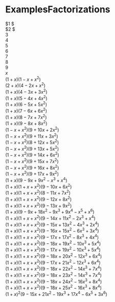 # ExamplesFactorizations

$1 $  
$2 $  
$3$   
$4$  
$5$  
$6$  
$7$  
$8$  
$9$  
$x$    
$(1+x) (1-x+x^2)$   
$(2+x) (4-2 x+x^2)$  
$(1+x) (4-3 x+3 x^2)$  
$(1+x) (5-4 x+4 x^2)$  
$(1+x) (6-5 x+5 x^2)$  
$(1+x) (7-6 x+6 x^2)$  
$(1+x) (8-7 x+7 x^2)$  
$(1+x) (9-8 x+8 x^2)$  
$(1-x+x^2) (9+10 x+2 x^2)$  
$(1-x+x^2) (9+11 x+3 x^2)$  
$(1-x+x^2) (8+12 x+5 x^2)$  
$(1-x+x^2) (9+13 x+5 x^2)$  
$(1-x+x^2) (9+14 x+6 x^2)$  
$(1-x+x^2) (9+15 x+7 x^2)$  
$(1-x+x^2) (9+16 x+8 x^2)$  
$(1-x+x^2) (9+17 x+9 x^2)$  
$(1+x) (9-9 x+9 x^2-x^3+x^4)$  
$(1+x) (1+x+x^2) (9-10 x+6 x^2)$  
$(1+x) (1+x+x^2) (8-11 x+7 x^2)$  
$(1+x) (1+x+x^2) (9-12 x+8 x^2)$  
$(1+x) (1+x+x^2) (9-13 x+9 x^2)$  
$(1+x) (9-9 x+18 x^2-9 x^3+9 x^4-x^5+x^6)$  
$(1+x) (1+x+x^2) (9-14 x+11 x^2-2 x^3+x^4)$  
$(1+x) (1+x+x^2) (9-15 x+13 x^2-4 x^3+2 x^4)$  
$(1+x) (1+x+x^2) (9-16 x+15 x^2-6 x^3+3 x^4)$  
$(1+x) (1+x+x^2) (9-17 x+17 x^2-8 x^3+4 x^4)$  
$(1+x) (1+x+x^2) (9-18 x+19 x^2-10 x^3+5 x^4)$  
$(1+x) (1+x+x^2) (9-17 x+19 x^2-10 x^3+5 x^4)$  
$(1+x) (1+x+x^2) (9-18 x+20 x^2-12 x^3+6 x^4)$  
$(1+x) (1+x+x^2) (9-17 x+21 x^2-12 x^3+6 x^4)$  
$(1+x) (1+x+x^2) (9-18 x+22 x^2-14 x^3+7 x^4)$  
$(1+x) (1+x+x^2) (9-18 x+23 x^2-14 x^3+7 x^4)$  
$(1+x) (1+x+x^2) (9-18 x+24 x^2-16 x^3+8 x^4)$  
$(1+x) (1+x+x^2) (9-18 x+25 x^2-16 x^3+8 x^4)$    
$(1+x)^2 (9-15 x+21 x^2-19 x^3+17 x^4-6 x^5+3 x^6)$    
